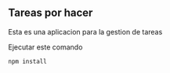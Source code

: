 ## Tareas por hacer

Esta es una aplicacion para la gestion de tareas

Ejecutar este comando

```
npm install
```
